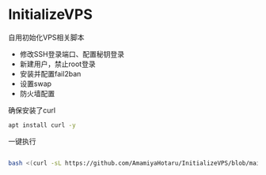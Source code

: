 # InitializeVPS
自用初始化VPS相关脚本

- 修改SSH登录端口、配置秘钥登录
- 新建用户，禁止root登录
- 安装并配置fail2ban
- 设置swap
- 防火墙配置

确保安装了curl 
```bash
apt install curl -y
```
一键执行
```bash

bash <(curl -sL https://github.com/AmamiyaHotaru/InitializeVPS/blob/main/init.sh)
```
